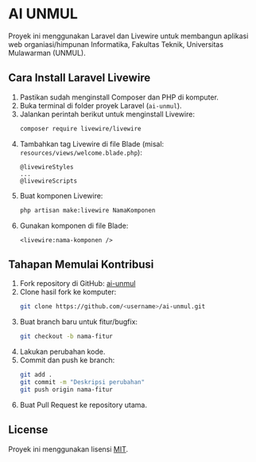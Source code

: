 
# AI UNMUL

Proyek ini menggunakan Laravel dan Livewire untuk membangun aplikasi web organiasi/himpunan Informatika, Fakultas Teknik, Universitas Mulawarman (UNMUL).

## Cara Install Laravel Livewire

1. Pastikan sudah menginstall Composer dan PHP di komputer.
2. Buka terminal di folder proyek Laravel (`ai-unmul`).
3. Jalankan perintah berikut untuk menginstall Livewire:
	```bash
	composer require livewire/livewire
	```
4. Tambahkan tag Livewire di file Blade (misal: `resources/views/welcome.blade.php`):
	```blade
	@livewireStyles
	...
	@livewireScripts
	```
5. Buat komponen Livewire:
	```bash
	php artisan make:livewire NamaKomponen
	```
6. Gunakan komponen di file Blade:
	```blade
	<livewire:nama-komponen />
	```

## Tahapan Memulai Kontribusi

1. Fork repository di GitHub: [ai-unmul](https://github.com/ISL-Techno/ai-unmul)
2. Clone hasil fork ke komputer:
	```bash
	git clone https://github.com/<username>/ai-unmul.git
	```
3. Buat branch baru untuk fitur/bugfix:
	```bash
	git checkout -b nama-fitur
	```
4. Lakukan perubahan kode.
5. Commit dan push ke branch:
	```bash
	git add .
	git commit -m "Deskripsi perubahan"
	git push origin nama-fitur
	```
6. Buat Pull Request ke repository utama.

## License

Proyek ini menggunakan lisensi [MIT](https://opensource.org/licenses/MIT).
